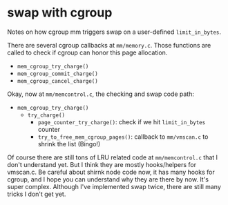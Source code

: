 # swap with cgroup

Notes on how cgroup mm triggers swap on a user-defined `limit_in_bytes`.

There are several cgroup callbacks at `mm/memory.c`. Those functions are called to check if cgroup can honor this page allocation.

- `mem_cgroup_try_charge()`
- `mem_cgroup_commit_charge()`
- `mem_cgroup_cancel_charge()`

Okay, now at `mm/memcontrol.c`, the checking and swap code path:

- `mem_cgroup_try_charge()`
	- `try_charge()`
		- `page_counter_try_charge()`: check if we hit `limit_in_bytes` counter
		- `try_to_free_mem_cgroup_pages()`: callback to `mm/vmscan.c` to shrink the list (Bingo!)

Of course there are still tons of LRU related code at `mm/memcontrol.c` that I don't understand yet. But I think they are mostly hooks/helpers for vmscan.c. Be careful about shirnk node code now, it has many hooks for cgroup, and I hope you can understand why they are there by now. It's super complex. Although I've implemented swap twice, there are still many tricks I don't get yet.